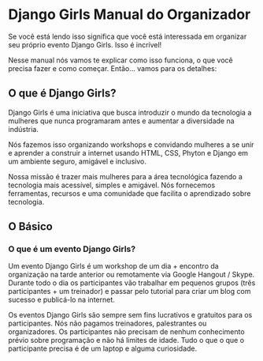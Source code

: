 # Django Girls Manual do Organizador

Se você está lendo isso significa que você está interessada em organizar seu próprio evento Django Girls. Isso é incrível!

Nesse manual nós vamos te explicar como isso funciona, o que você precisa fazer e como começar. Então... vamos para os detalhes:

## O que é Django Girls?

Django Girls é uma iniciativa que busca introduzir o mundo da tecnologia a mulheres que nunca programaram antes e aumentar a diversidade na indústria.

Nós fazemos isso organizando workshops e convidando mulheres a se unir e aprender a construir a internet usando HTML, CSS, Phyton e Django em um ambiente seguro, amigável e inclusivo.

Nossa missão é trazer mais mulheres para a área tecnológica fazendo a tecnologia mais acessível, simples e amigável. Nós fornecemos ferramentas, recursos e uma comunidade que facilita o aprendizado sobre tecnologia.

## O Básico

### O que é um evento Django Girls?

Um evento Django Girls é um workshop de um dia + encontro da organização na tarde anterior ou remotamente via Google Hangout / Skype. Durante todo o dia os participantes vão trabalhar em pequenos grupos (três participantes + um treinador) e passar pelo tutorial para criar um blog com sucesso e publicá-lo na internet.

Os eventos Django Girls são sempre sem fins lucrativos e gratuitos para os participantes. Nós não pagamos treinadores, palestrantes ou organizadores. Os participantes não precisam de nenhum conhecimento prévio sobre programação e não há limites de idade. Tudo o que o que o participante precisa é de um laptop e alguma curiosidade.
